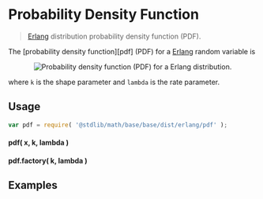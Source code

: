 Probability Density Function
===
> [Erlang][erlang] distribution probability density function (PDF).

<!-- <intro> -->

The [probability density function][pdf] (PDF) for a [Erlang][erlang] random variable is

<!-- <equation class="equation" label="eq:" align="center" raw="" alt=""> -->
<div class="equation" align="center" data-raw-text="f(x; k,\lambda)={\lambda^k x^{k-1} e^{-\lambda x} \over (k-1)!} 1(x \ge 0)" data-equation="eq:pdf_function">
	<img src="https://cdn.rawgit.com/distributions-io/erlang-pdf/98515c30831736037e0febf4aa109ecb4d6ab83d/docs/img/eqn.svg" alt="Probability density function (PDF) for a Erlang distribution.">
	<br>
</div>

where `k` is the shape parameter and `lambda` is the rate parameter.

<!-- </intro> -->

<!-- <usage> -->

## Usage
``` javascript
var pdf = require( '@stdlib/math/base/base/dist/erlang/pdf' );
```

#### pdf( x, k, lambda )
#### pdf.factory( k, lambda )
<!-- </usage> -->

<!-- <examples> -->
## Examples

``` javascript
```
<!-- </examples> -->


<!-- <links> -->

[erlang]: https://en.wikipedia.org/wiki/Erlang_distribution

<!-- </links> -->